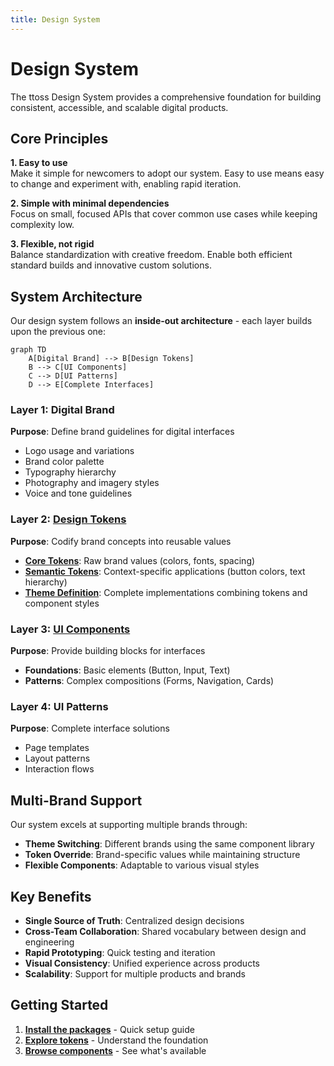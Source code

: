 ```yaml
---
title: Design System
---
```


# Design System

The ttoss Design System provides a comprehensive foundation for building consistent, accessible, and scalable digital products.

## Core Principles

**1. Easy to use**  
Make it simple for newcomers to adopt our system. Easy to use means easy to change and experiment with, enabling rapid iteration.

**2. Simple with minimal dependencies**  
Focus on small, focused APIs that cover common use cases while keeping complexity low.

**3. Flexible, not rigid**  
Balance standardization with creative freedom. Enable both efficient standard builds and innovative custom solutions.

## System Architecture

Our design system follows an **inside-out architecture** - each layer builds upon the previous one:

```mermaid
graph TD
    A[Digital Brand] --> B[Design Tokens]
    B --> C[UI Components]
    C --> D[UI Patterns]
    D --> E[Complete Interfaces]
```

### Layer 1: Digital Brand

**Purpose**: Define brand guidelines for digital interfaces

- Logo usage and variations
- Brand color palette
- Typography hierarchy
- Photography and imagery styles
- Voice and tone guidelines

### Layer 2: [Design Tokens](/docs/design/design-system/design-tokens)

**Purpose**: Codify brand concepts into reusable values

- **[Core Tokens](/docs/design/design-system/design-tokens/core-tokens)**: Raw brand values (colors, fonts, spacing)
- **[Semantic Tokens](/docs/design/design-system/design-tokens/semantic-tokens)**: Context-specific applications (button colors, text hierarchy)
- **[Theme Definition](/docs/design/design-system/theme)**: Complete implementations combining tokens and component styles

### Layer 3: [UI Components](/docs/design/design-system/components)

**Purpose**: Provide building blocks for interfaces

- **Foundations**: Basic elements (Button, Input, Text)
- **Patterns**: Complex compositions (Forms, Navigation, Cards)

### Layer 4: UI Patterns

**Purpose**: Complete interface solutions

- Page templates
- Layout patterns
- Interaction flows

## Multi-Brand Support

Our system excels at supporting multiple brands through:

- **Theme Switching**: Different brands using the same component library
- **Token Override**: Brand-specific values while maintaining structure
- **Flexible Components**: Adaptable to various visual styles

## Key Benefits

- **Single Source of Truth**: Centralized design decisions
- **Cross-Team Collaboration**: Shared vocabulary between design and engineering
- **Rapid Prototyping**: Quick testing and iteration
- **Visual Consistency**: Unified experience across products
- **Scalability**: Support for multiple products and brands

## Getting Started

1. **[Install the packages](/docs/design/getting-started)** - Quick setup guide
2. **[Explore tokens](/docs/design/design-system/design-tokens)** - Understand the foundation
3. **[Browse components](https://storybook.ttoss.dev)** - See what's available
